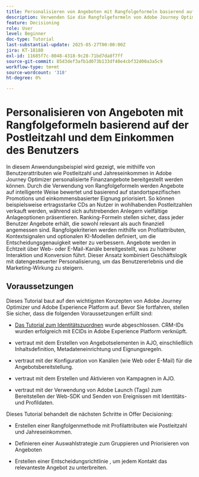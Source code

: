 ```yaml
---
title: Personalisieren von Angeboten mit Rangfolgeformeln basierend auf Postleitzahl und Einkommen
description: Verwenden Sie die Rangfolgeformeln von Adobe Journey Optimizer, um dynamisch die relevantesten Finanzangebote bereitzustellen, die auf die Postleitzahl und die Einkommensstufe jedes Benutzers zugeschnitten sind, um eine höhere Interaktion und eine intelligentere Personalisierung zu ermöglichen.
feature: Decisioning
role: User
level: Beginner
doc-type: Tutorial
last-substantial-update: 2025-05-27T00:00:00Z
jira: KT-18188
exl-id: 11685f7c-8048-4318-9c28-71bd7da8f7ff
source-git-commit: 85d3def3afb1d073b133df40e4cbf32d00a3a5c9
workflow-type: tm+mt
source-wordcount: '318'
ht-degree: 0%

---
```


# Personalisieren von Angeboten mit Rangfolgeformeln basierend auf der Postleitzahl und dem Einkommen des Benutzers

In diesem Anwendungsbeispiel wird gezeigt, wie mithilfe von Benutzerattributen wie Postleitzahl und Jahreseinkommen in Adobe Journey Optimizer personalisierte Finanzangebote bereitgestellt werden können. Durch die Verwendung von Rangfolgeformeln werden Angebote auf intelligente Weise bewertet und basierend auf standortspezifischen Promotions und einkommensbasierter Eignung priorisiert. So können beispielsweise ertragsstarke CDs an Nutzer in wohlhabenden Postleitzahlen verkauft werden, während sich aufstrebenden Anlegern vielfältige Anlageoptionen präsentieren. Ranking-Formeln stellen sicher, dass jeder Benutzer Angebote erhält, die sowohl relevant als auch finanziell angemessen sind. Rangfolgekriterien werden mithilfe von Profilattributen, Kontextsignalen und optionalen KI-Modellen definiert, um die Entscheidungsgenauigkeit weiter zu verbessern. Angebote werden in Echtzeit über Web- oder E-Mail-Kanäle bereitgestellt, was zu höherer Interaktion und Konversion führt. Dieser Ansatz kombiniert Geschäftslogik mit datengesteuerter Personalisierung, um das Benutzererlebnis und die Marketing-Wirkung zu steigern.

## Voraussetzungen

Dieses Tutorial baut auf den wichtigsten Konzepten von Adobe Journey Optimizer und Adobe Experience Platform auf. Bevor Sie fortfahren, stellen Sie sicher, dass die folgenden Voraussetzungen erfüllt sind:

* [Das Tutorial zum Identitätszuordnen](https://experienceleague.adobe.com/de/docs/journey-optimizer-learn/tutorial-on-identity-stitching-in-aep/introduction) wurde abgeschlossen. CRM-IDs wurden erfolgreich mit ECIDs in Adobe Experience Platform verknüpft.

* vertraut mit dem Erstellen von Angebotselementen in AJO, einschließlich Inhaltsdefinition, Metadateneinrichtung und Eignungsregeln.

* vertraut mit der Konfiguration von Kanälen (wie Web oder E-Mail) für die Angebotsbereitstellung.

* vertraut mit dem Erstellen und Aktivieren von Kampagnen in AJO.

* vertraut mit der Verwendung von Adobe Launch (Tags) zum Bereitstellen der Web-SDK und Senden von Ereignissen mit Identitäts- und Profildaten.

Dieses Tutorial behandelt die nächsten Schritte in Offer Decisioning:

* Erstellen einer Rangfolgenmethode mit Profilattributen wie Postleitzahl und Jahreseinkommen.

* Definieren einer Auswahlstrategie zum Gruppieren und Priorisieren von Angeboten

* Erstellen einer Entscheidungsrichtlinie , um jedem Kontakt das relevanteste Angebot zu unterbreiten.
